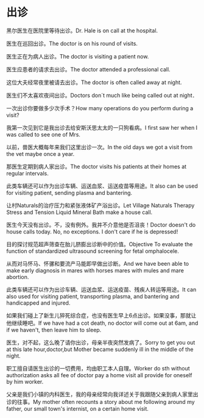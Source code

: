 # 出诊

<p><span class="chinese">黑尔医生在医院里等待出诊。</span><span class="english">Dr. Hale is on call at the hospital.</span></p>

<p><span class="chinese">医生在巡回出诊。</span><span class="english">The doctor is on his round of visits.</span></p>

<p><span class="chinese">医生正在为病人出诊。</span><span class="english">The doctor is visiting a patient now.</span></p>

<p><span class="chinese">医生应患者的请求去出诊。</span><span class="english">The doctor attended a professional call.</span></p>

<p><span class="chinese">这位大夫经常夜里被请去出诊。</span><span class="english">The doctor is often called away at night.</span></p>

<p><span class="chinese">医生们不太喜欢夜间出诊。</span><span class="english">Doctors don´t much like being called out at night．</span></p>

<p><span class="chinese">一次出诊你要做多少次手术？</span><span class="english">How many operations do you perform during a visit?</span></p>

<p><span class="chinese">我第一次见到它是我出诊去给安斯沃思太太的一只狗看病。</span><span class="english">I first saw her when I was called to see one of Mrs.</span></p>

<p><span class="chinese">以前，兽医大概每年来我们这里出诊一次。</span><span class="english">In the old days we got a visit from the vet maybe once a year.</span></p>

<p><span class="chinese">那医生定期到病人家出诊。</span><span class="english">The doctor visits his patients at their homes at regular intervals.</span></p>

<p><span class="chinese">此类车辆还可以作为出诊车辆、运送血浆、运送疫苗等用途。</span><span class="english">It also can be used for visiting patient, sending plasma and bantering.</span></p>

<p><span class="chinese">让村Naturals的治疗压力和紧张液体矿产浴出诊。</span><span class="english">Let Village Naturals Therapy Stress and Tension Liquid Mineral Bath make a house call.</span></p>

<p><span class="chinese">医生今天没有出诊。不，没有例外。我并不介意他是否沮丧！</span><span class="english">Doctor doesn't do house calls today. No, no exceptions. I don't care if he is depressed!</span></p>

<p><span class="chinese">目的探讨规范超声筛查在胎儿脐膨出诊断中的价值。</span><span class="english">Objective To evaluate the function of standardized ultrasound screening for fetal omphalocele.</span></p>

<p><span class="chinese">从而对马怀马、怀骡和要流产马能即早做出诊断。</span><span class="english">And we have been able to make early diagnosis in mares with horses mares with mules and mare abortion.</span></p>

<p><span class="chinese">此类车辆还可以作为出诊车辆、运送血浆、运送疫苗、残疾人转运等用途。</span><span class="english">It can also used for visiting patient, transporting plasma, and bantering and handicapped and injured.</span></p>

<p><span class="chinese">如果我们碰上了新生儿猝死综合症，也没有医生早上6点出诊。如果没事，那就让他继续睡吧。</span><span class="english">If we have had a cot death, no doctor will come out at 6am, and if we haven't, then leave him to sleep.</span></p>

<p><span class="chinese">医生，对不起，这么晚了请你出诊，母亲半夜突然发病了。</span><span class="english">Sorry to get you out at this late hour,doctor,but Mother became suddenly ill in the middle of the night.</span></p>

<p><span class="chinese">职工擅自请医生出诊的一切费用，均由职工本人自理。</span><span class="english">Worker do sth without authorization asks all fee of doctor pay a home visit all provide for oneself by him worker.</span></p>

<p><span class="chinese">父亲是我们小镇的内科医生，我的母亲经常向我详述关于我跟随父亲到病人家里出诊的往事。</span><span class="english">My mother often recounts a story about me following around my father, our small town's internist, on a certain home visit.</span></p>

